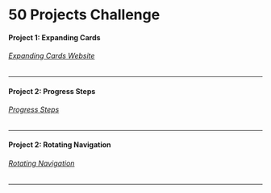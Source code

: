 # 50 Projects Challenge

#### Project 1: Expanding Cards
###### [Expanding Cards Website](https://expanding-cards-alpha.vercel.app/)

***

#### Project 2: Progress Steps
###### [Progress Steps](https://progress-steps-neon.vercel.app/)

***

#### Project 2: Rotating Navigation
###### [Rotating Navigation](https://rotating-navigation-three.vercel.app/)

***
